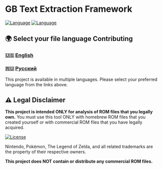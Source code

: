  # GB Text Extraction Framework

[![Language](https://img.shields.io/badge/Language-English-brightgreen)](docs/en/CONTRIBUTING.md)
[![Language](https://img.shields.io/badge/Language-Русский-blue)](docs/ru/CONTRIBUTING.md)

## 🌍 Select your file language Contributing

### 🇺🇸 [English](docs/en/CONTRIBUTING.md)
### 🇷🇺 [Русский](docs/ru/CONTRIBUTING.md)

This project is available in multiple languages. Please select your preferred language from the links above.

[//]: # (![GB Text Extractor Screenshot]&#40;screenshot.png&#41;)

## ⚠️ Legal Disclaimer

**This project is intended ONLY for analysis of ROM files that you legally own.** 
You must use this tool ONLY with homebrew ROM files that you created yourself or with commercial ROM files that you have legally acquired.

[![License](https://img.shields.io/badge/License-Custom-blue.svg)](LICENSE.md)

Nintendo, Pokémon, The Legend of Zelda, and all related trademarks are the property of their respective owners.

**This project does NOT contain or distribute any commercial ROM files.**